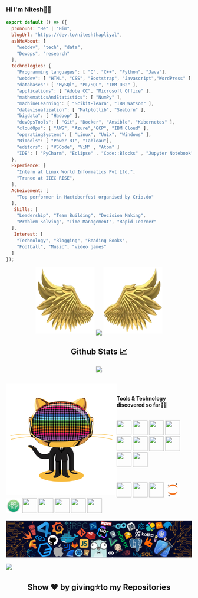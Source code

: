 ### Hi I'm Nitesh👨‍💻
<!-- [<img src = "https://img.shields.io/badge/twitter-%2320A1F1.svg?&style=for-the-badge&logo=twitter&logoColor=white">](https://twitter.com/Bauddhik_Geek)
[<img src="https://img.shields.io/badge/linkedin-%230077B5.svg?&style=for-the-badge&logo=linkedin&logoColor=white" />](https://www.linkedin.com/in/nitesh-thapliyal-4403a1135/)
[<img src="https://img.shields.io/badge/stackoverflow-%23292929.svg?&style=for-the-badge&logo=stackoverflow&logoColor=white" />](https://stackoverflow.com/users/13961624/nitesh-thapliyal)
[<img src="https://img.shields.io/badge/Dev-%23292929.svg?&style=for-the-badge&logo=Dev&logoColor=white" />](https://dev.to/niteshthapliyal) 
[<img src="https://img.shields.io/badge/medium-%23292929.svg?&style=for-the-badge&logo=medium&logoColor=white" />](https://medium.com/@niteshnits-thapliyal)
[<img src="https://img.shields.io/badge/BLOGS-%23292929.svg?&style=for-the-badge&logo=BLOGS&logoColor=white" />](https://bauddhik-geek.blogspot.com)  -->

<!-- 
👨‍🎓 Master of Computer Application from GL Bajaj Institute of Technology and Mangement.  -->

```js
export default () => ({
  pronouns: "He" | "Him",
  blogUrl: "https://dev.to/niteshthapliyal",
  askMeAbout: [
    "webdev", "tech", "data",
    "Devops", "research"
  ],
  technologies: {
    "Programming languages": [ "C", "C++", "Python", "Java"],
    "webdev": [ "HTML", "CSS", "Bootstrap", "Javascript","WordPress" ],
    "databases": [ "MySQl", "PL/SQL", "IBM DB2" ],
    "applications": [ "Adobe CC", "Microsoft Office" ],
    "mathematicsAndStatistics": [ "NumPy" ],
    "machineLearning": [ "Scikit-learn", "IBM Watson" ],
    "datavisualization": [ "Matplotlib", "Seaborn" ],
    "bigdata": [ "Hadoop" ],
    "devOpsTools": [ "Git", "Docker", "Ansible", "Kubernetes" ],
    "cloudOps": [ "AWS", "Azure","GCP", "IBM Cloud" ],
    "operatingSystems": [ "Linux", "Unix", "Windows" ],
    "BiTools": [ "Power BI", "Tableau"],
    "editors": [ "VSCode", "ViM" , "Atom" ]
    "IDE": [ "PyCharm", "Eclipse" , "Code::Blocks" , "Jupyter Notebook" ]
  },
  Experience: [
    "Intern at Linux World Informatics Pvt Ltd.",
    "Tranee at IIEC RISE",
  ],
  Acheivement: [
    "Top performer in Hactoberfest organised by Crio.do"
  ],
   Skills: [
    "Leadership", "Team Building", "Decision Making",
    "Problem Solving", "Time Management", "Rapid Learner" 
  ],
   Interest: [
    "Technology", "Blogging", "Reading Books",
    "Football", "Music", "video games" 
  ]
});
```

<p align="center">
  <a>
   <img height="180" width="160" src="https://github.com/Nitesh-thapliyal/Nitesh-thapliyal/blob/main/left.png">
   <img align="center" src="https://github-readme-streak-stats.herokuapp.com/?user=Nitesh-thapliyal&theme=dark&hide_border=true"/>
   <img height="180" width="160" src="https://github.com/Nitesh-thapliyal/Nitesh-thapliyal/blob/main/right.png">
</p>
 
<h2><summary align="center">Github Stats 📈</summary></h2>
<p align="center">
<img align="center" src="https://newgithub-readme-stats.vercel.app/api?username=Nitesh-thapliyal&show_icons=true&count_private=true&theme=radical">
</p>
<br>
<img align="left" height="300" width="300" src="https://github.com/Nitesh-thapliyal/Nitesh-thapliyal/blob/main/cool2.gif">
<br/>

**Tools & Technology discovered so far👨‍💻**  
<br/>
<br/>
<code><img height="40" width="40" src="https://upload.wikimedia.org/wikipedia/commons/thumb/5/5c/AWS_Simple_Icons_AWS_Cloud.svg/1280px-AWS_Simple_Icons_AWS_Cloud.svg.png"></code>
<code><img height="40" width="40" src="https://img.icons8.com/color/452/azure-1.png"></code>
<code><img height="40" width="40" src="https://www.gstatic.com/devrel-devsite/prod/v9d82702993bc22f782b7874a0f933b5e39c1f0889acab7d1fce0d6deb8e0f63d/cloud/images/favicons/onecloud/apple-icon.png"></code>
<code><img height="40" width="40" src="https://www.docker.com/sites/default/files/d8/2019-07/vertical-logo-monochromatic.png"></code>
<code><img height="40" width="40" src="https://provato-cdn.azureedge.net/www-provato/2020/11/kubernetes.png"></code>
<code><img height="40" width="40" src="https://upload.wikimedia.org/wikipedia/commons/thumb/2/24/Ansible_logo.svg/1200px-Ansible_logo.svg.png"></code>
<code><img height="40" width="40" src="https://img.icons8.com/color/50/000000/python--v1.png"></code>
<code><img height="40" width="40" src="https://cdn.iconscout.com/icon/free/png-256/css-131-722685.png"></code>
<code><img height="40" width="40" src="https://provato-cdn.azureedge.net/www-provato/2020/11/kubernetes.png"></code>
<code><img height="40" width="40" src="https://upload.wikimedia.org/wikipedia/commons/thumb/2/24/Ansible_logo.svg/1200px-Ansible_logo.svg.png"></code>
#
<code><img height="40" width="40" src="https://upload.wikimedia.org/wikipedia/commons/thumb/3/3f/Git_icon.svg/1024px-Git_icon.svg.png"></code>
<code><img height="40" width="40" src="http://pngimg.com/uploads/github/github_PNG72.png"></code>
<code><img height="40" width="40" src="https://cdn.freebiesupply.com/logos/thumbs/2x/hadoop-logo.png"></code>
<code><img height="40" width="40" src="https://raw.githubusercontent.com/github/explore/80688e429a7d4ef2fca1e82350fe8e3517d3494d/topics/jupyter-notebook/jupyter-notebook.png"></code>
<code><img height="40" width="40" src="https://raw.githubusercontent.com/github/explore/80688e429a7d4ef2fca1e82350fe8e3517d3494d/topics/atom/atom.png"></code>
<code><img height="40" width="40" src="https://upload.wikimedia.org/wikipedia/commons/thumb/9/9a/Visual_Studio_Code_1.35_icon.svg/1024px-Visual_Studio_Code_1.35_icon.svg.png"></code>
<code><img height="40" width="40" src="https://upload.wikimedia.org/wikipedia/commons/thumb/9/9f/Vimlogo.svg/544px-Vimlogo.svg.png"></code>
<code><img height="40" width="40" src="https://avatars.githubusercontent.com/u/33972111?s=280&v=4"></code>
<code><img height="40" width="40" src="https://upload.wikimedia.org/wikipedia/commons/f/fc/Eucalyp-Deus_Linux.png"></code>
<code><img height="40" width="40" src="https://cdn.iconscout.com/icon/free/png-512/mongodb-3-1175138.png"></code>
<br>
<br>
![](https://github.com/Nitesh-thapliyal/Nitesh-thapliyal/blob/main/footer.png)

![](https://visitor-badge.glitch.me/badge?page_id=Nitesh-thapliyal.Nitesh-thapliyal)

<h2 align="center">Show ❤ by giving⭐to my Repositories</h2>

